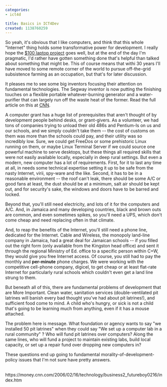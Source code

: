 ```yaml
---
categories:
- ict4d

title: Basics in ICT4Dev
created: 1138760259
---
```

<p>So yeah, it's obvious that I like computers, and think that this whole "Internet" thing holds some transformative power for development.  I really hope the <a href="https://www.griffjon.com/journal/MT/archives/2005/11/100_laptop_redux.html">$100 laptop project</a> goes well, but at the end of the day I'm pragmatic, I'd rather have gotten something done that's helpful than talked about something that might be.  This of course means that withi 30 years I'll have moved to some remote corner of the world to pursue off-the-grid subsistence farming as an occupation, but that's for later discussion.</p>

<p>It pleases me to see some big inventors focusing their attention on fundamental technologies.  The Segway inventor is now putting the finishing touches on a flexible portable whatever-burning generator and a water-purifier that can largely run off the waste heat of the former.  Read the full article on this at <a href="https://money.cnn.com/2006/02/16/technology/business2_futureboy0216/index.htm">CNN</a>.</p>

<p>A computer grant has a huge list of prerequisites that aren't thought of by development people behind desks, or grant-givers.  As a volunteer, we had tons of companies trying to unload their old 486s and Pentium-Is on us and our schools, and we simply couldn't take them -- the cost of customs on them was more than the schools could pay, and their utility was so incredibly low.  Sure, we could get FreeDos or some prehistoric Linux running on them, or maybe Linux Terminal Server if we could source one powerful machine to serve desktops, but these things all required skills that were not easily available locally, especially in deep rural settings.  But even a modern, new computer has a lot of requirements.  First, for it to last any time at all, in needs some technical expertise setting it up to be safe from the nasty Internet, virii, spy-ware and the like.  Second, it has to be in a reasonable environment -- the roof can't leak, there should be some A/C or good fans at least, the dust should be at a minimum, salt air should be kept out, and for security's sake, the windows and doors have to be barred and locked.</p>

<p>Beyond that, you'll still need electricity, and lots of it for the computers and A/C.  And, in Jamaica and many developing countries, black and brown outs are common, and even sometimes spikes, so you'll need a UPS, which don't come cheap and need replacing often in that climate.</p>

<p>And, to reap the benefits of the Internet, you'll still need a phone line, dedicated for the Internet.  Cable and Wireless, the monopoly land-line company in Jamaica, had a great deal for Jamaican schools -- if you filled out the right form (only available from the Kingston head office) and sent it through the regional Ministry of Ed. office to a specific person within C+W, they would give you free Internet access.  Of course, you still had to pay the monthly and <b>per-minute</b> phone charges.  We were working with the competitive cell-phone company, digicel, to get cheap or at least flat-rate Internet for particularly rural schools which couldn't even get a land line strung to them.</p>

<p>But beneath all of this, there are fundamental problems of development that are More Important.  Clean water, sanitation services (double-ventilated pit latrines will banish every bad thought you've had about pit latrines!), and sufficient food come to mind.  A child who's hungry, or sick is not a child that's going to be learning much from anything, even if it has a mouse attached.</p>

<p>The problem here is message.  What foundation or agency wants to say "we installed 50 pit latrines" when they could say "We set up a computer lab in a rural community" ? Who will fund pit latrines over computers?  Along the same lines, who will fund a project to maintain existing labs, build local capacity, or set up a repair fund over dropping new computers in?</p>

<p>These questions end up going to fundamental morality-of-development-policy issues that I'm not sure have pretty answers.</p>

<p><br />
https://money.cnn.com/2006/02/16/technology/business2_futureboy0216/index.htm</p>
